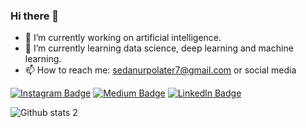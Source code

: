 ### Hi there 👋


- 🔭 I’m currently working on artificial intelligence.
- 🌱 I’m currently learning data science, deep learning and machine learning.
- 📫 How to reach me: sedanurpolater7@gmail.com or social media

[![Instagram Badge](https://img.shields.io/badge/-Instagram-C13584?style=flat-quare&labelColor=C13584&logo=instagram&logoColor=white&link=link)](https://www.instagram.com/sedanurpolater/) 
[![Medium Badge](https://img.shields.io/badge/-Medium-757575?style=flat-quare&labelColor=757575&logo=Medium&logoColor=white&link=link)](https://medium.com/@sedanurpolater) 
[![Linkedln Badge](https://img.shields.io/badge/-Linkedln-C13584?style=flat-quare&labelColor=C13584&logo=Linkedln&logoColor=white&link=link)](https://www.linkedin.com/in/sedanurpolater/) 




![Github stats 2](https://github-readme-stats.vercel.app/api?username=SedaNurPOLATER&show_icons=true&theme=radical)
